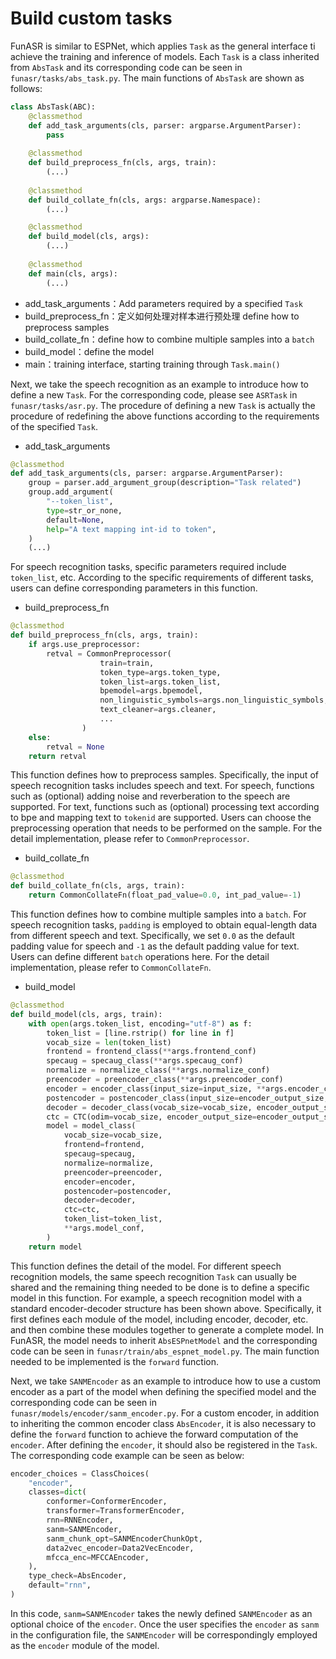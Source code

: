 # Build custom tasks
FunASR is similar to ESPNet, which applies `Task`  as the general interface ti achieve the training and inference of models. Each `Task` is a class inherited from `AbsTask` and its corresponding code can be seen in `funasr/tasks/abs_task.py`. The main functions of `AbsTask` are shown as follows:
```python
class AbsTask(ABC):
    @classmethod
    def add_task_arguments(cls, parser: argparse.ArgumentParser):
        pass
    
    @classmethod
    def build_preprocess_fn(cls, args, train):
        (...)
    
    @classmethod
    def build_collate_fn(cls, args: argparse.Namespace):
        (...)

    @classmethod
    def build_model(cls, args):
        (...)
    
    @classmethod
    def main(cls, args):
        (...)
```
- add_task_arguments：Add parameters required by a specified `Task`
- build_preprocess_fn：定义如何处理对样本进行预处理 define how to preprocess samples
- build_collate_fn：define how to combine multiple samples into a `batch`
- build_model：define the model
- main：training interface, starting training through `Task.main()`

Next, we take the speech recognition as an example to introduce how to define a new `Task`. For the corresponding code, please see `ASRTask` in `funasr/tasks/asr.py`. The procedure of defining a new `Task` is actually the procedure of redefining the above functions according to the requirements of the specified `Task`.

- add_task_arguments
```python
@classmethod
def add_task_arguments(cls, parser: argparse.ArgumentParser):
    group = parser.add_argument_group(description="Task related")
    group.add_argument(
        "--token_list",
        type=str_or_none,
        default=None,
        help="A text mapping int-id to token",
    )
    (...)
```
For speech recognition tasks, specific parameters required include `token_list`, etc. According to the specific requirements of different tasks, users can define corresponding parameters in this function.

- build_preprocess_fn
```python
@classmethod
def build_preprocess_fn(cls, args, train):
    if args.use_preprocessor:
        retval = CommonPreprocessor(
                    train=train,
                    token_type=args.token_type,
                    token_list=args.token_list,
                    bpemodel=args.bpemodel,
                    non_linguistic_symbols=args.non_linguistic_symbols,
                    text_cleaner=args.cleaner,
                    ...
                )
    else:
        retval = None
    return retval
```
This function defines how to preprocess samples. Specifically, the input of speech recognition tasks includes speech and text. For speech, functions such as (optional) adding noise and reverberation to the speech are supported. For text, functions such as (optional) processing text according to bpe and mapping text to `tokenid` are supported. Users can choose the preprocessing operation that needs to be performed on the sample. For the detail implementation, please refer to `CommonPreprocessor`.

- build_collate_fn
```python
@classmethod
def build_collate_fn(cls, args, train):
    return CommonCollateFn(float_pad_value=0.0, int_pad_value=-1)
```
This function defines how to combine multiple samples into a `batch`. For speech recognition tasks, `padding` is employed to obtain equal-length data from different speech and text. Specifically, we set `0.0` as the default padding value for speech and `-1` as the default padding value for text. Users can define different `batch` operations here. For the detail implementation, please refer to `CommonCollateFn`.

- build_model
```python
@classmethod
def build_model(cls, args, train):
    with open(args.token_list, encoding="utf-8") as f:
        token_list = [line.rstrip() for line in f]
        vocab_size = len(token_list)
        frontend = frontend_class(**args.frontend_conf)
        specaug = specaug_class(**args.specaug_conf)
        normalize = normalize_class(**args.normalize_conf)
        preencoder = preencoder_class(**args.preencoder_conf)
        encoder = encoder_class(input_size=input_size, **args.encoder_conf)
        postencoder = postencoder_class(input_size=encoder_output_size, **args.postencoder_conf)
        decoder = decoder_class(vocab_size=vocab_size, encoder_output_size=encoder_output_size,  **args.decoder_conf)
        ctc = CTC(odim=vocab_size, encoder_output_size=encoder_output_size, **args.ctc_conf)
        model = model_class(
            vocab_size=vocab_size,
            frontend=frontend,
            specaug=specaug,
            normalize=normalize,
            preencoder=preencoder,
            encoder=encoder,
            postencoder=postencoder,
            decoder=decoder,
            ctc=ctc,
            token_list=token_list,
            **args.model_conf,
        )
    return model
```
This function defines the detail of the model. For different speech recognition models, the same speech recognition `Task` can usually be shared and the remaining thing needed to be done is to define a specific model in this function. For example, a speech recognition model with a standard encoder-decoder structure has been shown above. Specifically, it first defines each module of the model, including encoder, decoder, etc. and then combine these modules together to generate a complete model. In FunASR, the model needs to inherit `AbsESPnetModel` and the corresponding code can be seen in `funasr/train/abs_espnet_model.py`. The main function needed to be implemented is the `forward` function.

Next, we take `SANMEncoder` as an example to introduce how to use a custom encoder as a part of the model when defining the specified model and the corresponding code can be seen in `funasr/models/encoder/sanm_encoder.py`. For a custom encoder, in addition to inheriting the common encoder class `AbsEncoder`, it is also necessary to define the `forward` function to achieve the forward computation of the `encoder`. After defining the `encoder`, it should also be registered in the `Task`. The corresponding code example can be seen as below:
```python
encoder_choices = ClassChoices(
    "encoder",
    classes=dict(
        conformer=ConformerEncoder,
        transformer=TransformerEncoder,
        rnn=RNNEncoder,
        sanm=SANMEncoder,
        sanm_chunk_opt=SANMEncoderChunkOpt,
        data2vec_encoder=Data2VecEncoder,
        mfcca_enc=MFCCAEncoder,
    ),
    type_check=AbsEncoder,
    default="rnn",
)
```
In this code, `sanm=SANMEncoder` takes the newly defined `SANMEncoder` as an optional choice of the `encoder`. Once the user specifies the `encoder` as `sanm` in the configuration file, the `SANMEncoder` will be correspondingly employed as the `encoder` module of the model.